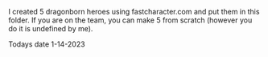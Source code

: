 I created 5 dragonborn heroes using fastcharacter.com and put them in this folder. If you are on the team, you can make 5 from scratch (however you do it is undefined by me).

Todays date 1-14-2023

